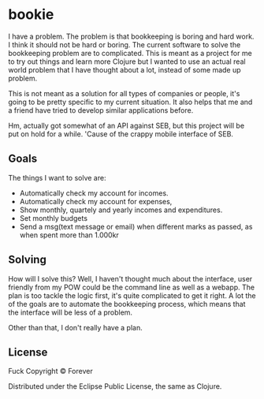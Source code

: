 # bookie

I have a problem. The problem is that bookkeeping is boring and hard work. I think it should not be hard or boring. The current software to solve the bookkeeping problem are to complicated. This is meant as a project for me to try out things and learn more Clojure but I wanted to use an actual real world problem that I have thought about a lot, instead of some made up problem.

This is not meant as a solution for all types of companies or people, it's going to be pretty specific to my current situation. It also helps that me and a friend have tried to develop similar applications before.

Hm, actually got somewhat of an API against SEB, but this project will be put on hold for a while. 'Cause of the crappy mobile interface of SEB.

## Goals
The things I want to solve are:

- Automatically check my account for incomes.
- Automatically check my account for expenses, 
- Show monthly, quartely and yearly incomes and expenditures.
- Set monthly budgets
- Send a msg(text message or email) when different marks as passed,
  as when spent more than 1.000kr

## Solving
How will I solve this? Well, I haven't thought much about the interface, user friendly from my POW could be the command line as well as a webapp. The plan is too tackle the logic first, it's quite complicated to get it right. A lot the of the goals are to automate the bookkeeping process, which means that the interface will be less of a problem.

Other than that, I don't really have a plan.

## License

Fuck Copyright © Forever 

Distributed under the Eclipse Public License, the same as Clojure.
